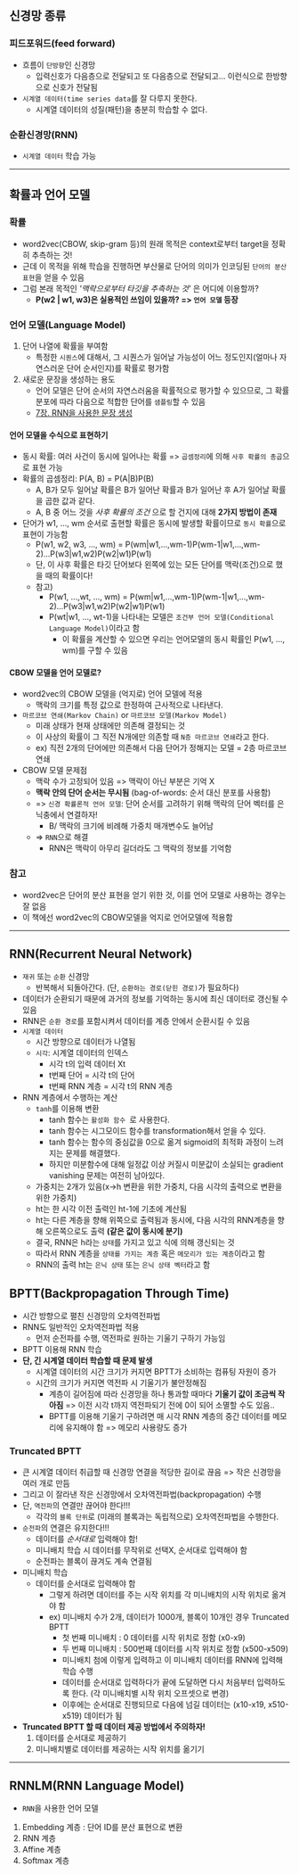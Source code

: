 ## 신경망 종류
### 피드포워드(feed forward)
- 흐름이 `단방향`인 신경망
	- 입력신호가 다음층으로 전달되고 또 다음층으로 전달되고... 이런식으로 한방향으로 신호가 전달됨
- `시계열 데이터(time series data`를 잘 다루지 못한다.
	- 시계열 데이터의 성질(패턴)을 충분히 학습할 수 없다.

### 순환신경망(RNN)
- `시계열 데이터` 학습 가능

***

## 확률과 언어 모델
### 확률
- word2vec(CBOW, skip-gram 등)의 원래 목적은 context로부터 target을 정확히 추측하는 것!
- 근데 이 목적을 위해 학습을 진행하면 부산물로 단어의 의미가 인코딩된 `단어의 분산 표현`을 얻을 수 있음
- 그럼 본래 목적인 _'맥락으로부터 타깃을 추측하는 것'_ 은 어디에 이용할까? 
	- __P(w2 | w1, w3)은 실용적인 쓰임이 있을까? => `언어 모델` 등장__

### 언어 모델(Language Model)
1. 단어 나열에 확률을 부여함
	- 특정한 `시퀀스`에 대해서, 그 시퀀스가 일어날 가능성이 어느 정도인지(얼마나 자연스러운 단어 순서인지)를 확률로 평가함
2. 새로운 문장을 생성하는 용도
	- 언어 모델은 단어 순서의 자연스러움을 확률적으로 평가할 수 있으므로, 그 확률 분포에 따라 다음으로 적합한 단어를 `샘플링`할 수 있음
	- [7장. RNN을 사용한 문장 생성](https://github.com/HYEZ/deep-learning-from-scratch-2/tree/master/ch7)

#### 언어 모델을 수식으로 표현하기
- 동시 확률: 여러 사건이 동시에 일어나는 확률 => `곱셈정리`에 의해 `사후 확률의 총곱`으로 표현 가능
- 확률의 곱셈정리: P(A, B) = P(A|B)P(B)
	- A, B가 모두 일어날 확률은 B가 일어난 확률과 B가 일어난 후 A가 일어날 확률을 곱한 값과 같다.
	- A, B 중 어느 것을 _사후 확률의 조건_ 으로 할 건지에 대해 __2가지 방법이 존재__
- 단어가 w1, ..., wm 순서로 출현할 확률은 동시에 발생할 확률이므로 `동시 확률`으로 표현이 가능함
	- P(w1, w2, w3, ..., wm) = P(wm|w1,...,wm-1)P(wm-1|w1,...,wm-2)...P(w3|w1,w2)P(w2|w1)P(w1)
	- 단, 이 사후 확률은 타깃 단어보다 왼쪽에 있는 모든 단어를 맥락(조건)으로 했을 때의 확률이다!
	- 참고)
		- P(w1, ...,wt, ..., wm) = P(wm|w1,...,wm-1)P(wm-1|w1,...,wm-2)...P(w3|w1,w2)P(w2|w1)P(w1)
		- P(wt|w1, ..., wt-1)을 나타내는 모델은 `조건부 언어 모델(Conditional Language Model)`이라고 함
			- 이 확률을 계산할 수 있으면 우리는 언어모델의 동시 확률인 P(w1, ..., wm)를 구할 수 있음

#### CBOW 모델을 언어 모델로?
- word2vec의 CBOW 모델을 (억지로) 언어 모델에 적용
	- 맥락의 크기를 특정 값으로 한정하여 근사적으로 나타낸다.
- `마르코브 연쇄(Markov Chain)` or `마르코브 모델(Markov Model)`
	- 미래 상태가 현재 상태에만 의존해 결정되는 것
	- 이 사상의 확률이 그 직전 N개에만 의존할 때 `N층 마르코브 연쇄`라고 한다.
	- ex) 직전 2개의 단어에만 의존해서 다음 단어가 정해지는 모델 = 2층 마르코브 연쇄
- CBOW 모델 문제점
	- 맥락 수가 고정되어 있음 => 맥락이 아닌 부분은 기억 X
	- __맥락 안의 단어 순서는 무시됨__ (bag-of-words: 순서 대신 분포를 사용함)
	- => `신경 확률론적 언어 모델`: 단어 순서를 고려하기 위해 맥락의 단어 벡터를 은닉충에서 연결하자!
		- B/ 맥락의 크기에 비례해 가중치 매개변수도 늘어남
	- => `RNN`으로 해결
		- RNN은 맥락이 아무리 길더라도 그 맥락의 정보를 기억함

### 참고
- word2vec은 단어의 분산 표현을 얻기 위한 것, 이를 언어 모델로 사용하는 경우는 잘 없음
- 이 책에선 word2vec의 CBOW모델을 억지로 언어모델에 적용함

***

## RNN(Recurrent Neural Network)
- `재귀` 또는 `순환` 신경망
	- 반복해서 되돌아간다. (단, `순환하는 경로(닫힌 경로)`가 필요하다)
- 데이터가 순환되기 때문에 과거의 정보를 기억하는 동시에 최신 데이터로 갱신될 수 있음
- RNN은 `순환 경로`를 포함시켜서 데이터를 계층 안에서 순환시킬 수 있음
- `시계열 데이터`
	- 시간 방향으로 데이터가 나열됨
	- `시각`: 시계열 데이터의 인덱스 
		- 시각 t의 입력 데이터 Xt
		- t번째 단어 = 시각 t의 단어
		- t번째 RNN 계층 = 시각 t의 RNN 계층
- RNN 계층에서 수행하는 계산
	- `tanh`를 이용해 변환
		- tanh 함수는 `활성화 함수 `로 사용한다.
		- tanh 함수는 시그모이드 함수를 transformation해서 얻을 수 있다.
		- tanh 함수는 함수의 중심값을 0으로 옮겨 sigmoid의 최적화 과정이 느려지는 문제를 해결했다.
		- 하지만 미분함수에 대해 일정값 이상 커질시 미분값이 소실되는 gradient vanishing 문제는 여전히 남아있다.
	- 가중치는 2개가 있음(x->h 변환을 위한 가중치, 다음 시각의 출력으로 변환을 위한 가중치)
	- ht는 한 시각 이전 출력인 ht-1에 기초에 계산됨
	- ht는 다른 계층을 향해 위쪽으로 출력됨과 동시에, 다음 시각의 RNN계층을 향해 오른쪽으로도 출력 __(같은 값이 동시에 분기)__
	- 결국, RNN은 h라는 `상태`를 가지고 있고 식에 의해 갱신되는 것
	- 따라서 RNN 계층을 `상태를 가지는 계층` 혹은 `메모리가 있는 계층`이라고 함
	- RNN의 출력 ht는 `은닉 상태` 또는 `은닉 상태 벡터`라고 함

## BPTT(Backpropagation Through Time)
- 시간 방향으로 펼친 신경망의 오차역전파법
- RNN도 일반적인 오차역전파법 적용
	- 먼저 순전파를 수행, 역전파로 원하는 기울기 구하기 가능임
- BPTT 이용해 RNN 학습
- __단, 긴 시계열 데이터 학습할 때 문제 발생__
	- 시계열 데이터의 시간 크기가 커지면 BPTT가 소비하는 컴퓨팅 자원이 증가
	- 시간의 크기가 커지면 역전파 시 기울기가 불안정해짐
		- 계층이 길어짐에 따라 신경망을 하나 통과할 때마다 __기울기 값이 조금씩 작아짐__ => 이전 시각 t까지 역전파되기 전에 0이 되어 소멸할 수도 있음..
		- BPTT를 이용해 기울기 구하려면 매 시각 RNN 계층의 중간 데이터를 메모리에 유지해야 함 => 메모리 사용량도 증가

### Truncated BPTT
- 큰 시계열 데이터 취급할 때 신경망 연결을 적당한 길이로 끊음 => 작은 신경망을 여러 개로 만듬
- 그리고 이 잘라낸 작은 신경망에서 오차역전파법(backpropagation) 수행
- 단, `역전파`의 연결만 끊어야 한다!!! 
	- 각각의 `블록 단위`로 (미래의 블록과는 독립적으로) 오차역전파법을 수행한다.
- `순전파`의 연결은 유지한다!!!
	- 데이터를 _순서대로_ 입력해야 함!
	- 미니배치 학습 시 데이터를 무작위로 선택X, 순서대로 입력해야 함
	- 순전파는 블록이 끊겨도 계속 연결됨
- 미니배치 학습
	- 데이터를 순서대로 입력해야 함
		- 그렇게 하려면 데이터를 주는 시작 위치를 각 미니배치의 시작 위치로 옮겨야 함
		- ex) 미니배치 수가 2개, 데이터가 1000개, 블록이 10개인 경우 Truncated BPTT
			- 첫 번째 미니배치 : 0 데이터를 시작 위치로 정함 (x0-x9)
			- 두 번째 미니배치 : 500번째 데이터를 시작 위치로 정함 (x500-x509)
			- 미니배치 첨에 이렇게 입력하고 이 미니배치 데이터를 RNN에 입력해 학습 수행
			- 데이터를 순서대로 입력하다가 끝에 도달하면 다시 처음부터 입력하도록 한다. (각 미니배치별 시작 위치 오프셋으로 변경)
			- 이후에는 순서대로 진행되므로 다음에 넘길 데이터는 (x10-x19, x510-x519) 데이터가 됨
- __Truncated BPTT 할 때 데이터 제공 방법에서 주의하자!__
	1. 데이터를 순서대로 제공하기
	2. 미니배치별로 데이터를 제공하는 시작 위치를 옮기기

***

## RNNLM(RNN Language Model)
- `RNN`을 사용한 언어 모델
1. Embedding 계층 : 단어 ID를 분산 표현으로 변환
2. RNN 계층
3. Affine 계층
4. Softmax 계층


